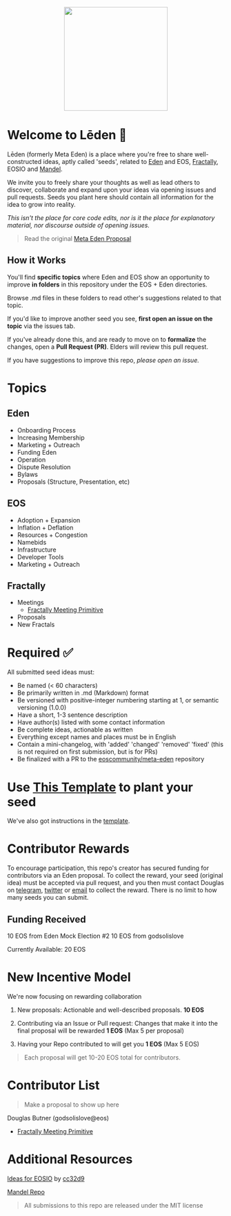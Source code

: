 <p align="center">
  <img width="240" height="auto" src="https://upload.wikimedia.org/wikipedia/commons/8/81/Eos_logo.png">
</p>

# Welcome to Lēden 🌳
Lēden (formerly Meta Eden) is a place where you're free to share well-constructed ideas, aptly called 'seeds', related to [Eden](https://genesis.eden.eoscommunity.org/) and EOS, [Fractally](), EOSIO and [Mandel](https://github.com/eosnetworkfoundation/mandel).  

We invite you to freely share your thoughts as well as lead others to discover, collaborate and expand upon your ideas via opening issues and pull requests. Seeds you plant here should contain all information for the idea to grow into reality.  

*This isn't the place for core code edits, nor is it the place for explanatory material, nor discourse outside of opening issues.*  

> Read the original [Meta Eden Proposal](https://forums.eoscommunity.org/t/smart-start-proposal-by-douglas-butner-of-cxc-world-eden-mock-election-2/4024?u=dougbutner)

## How it Works

You'll find **specific topics** where Eden and EOS show an opportunity to improve **in folders** in this repository under the EOS + Eden directories. 

Browse .md files in these folders to read other's suggestions related to that topic. 

If you'd like to improve another seed you see, **first open an issue on the topic** via the issues tab. 

If you've already done this, and are ready to move on to **formalize** the changes, open a **Pull Request (PR)**. Elders will review this pull request. 

If you have suggestions to improve this repo, *please open an issue.* 


# Topics


## Eden

- Onboarding Process 
- Increasing Membership
- Marketing + Outreach 
- Funding Eden 
- Operation
- Dispute Resolution
- Bylaws
- Proposals (Structure, Presentation, etc)

## EOS 

- Adoption + Expansion 
- Inflation + Deflation
- Resources + Congestion 
- Namebids
- Infrastructure 
- Developer Tools 
- Marketing + Outreach 

## Fractally

- Meetings
  - [Fractally Meeting Primitive](fractally/meetings/meeting-primitives.md)
- Proposals
- New Fractals

# Required ✅

All submitted seed ideas must: 

- Be named (< 60 characters)
- Be primarily written in .md (Markdown) format
- Be versioned with positive-integer numbering starting at 1, or semantic versioning (1.0.0)
- Have a short, 1-3 sentence description 
- Have author(s) listed with some contact information
- Be complete ideas, actionable as written  
- Everything except names and places must be in English
- Contain a mini-changelog, with 'added' 'changed' 'removed' 'fixed' (this is not required on first submission, but is for PRs)
- Be finalized with a PR to the [eoscommunity/meta-eden](https://github.com/eoscommunity/meta-eden) repository 
 
# Use [This Template](Seed%20Template.md) to plant your seed 

We've also got instructions in the [template](Seed%20Template.md).


# Contributor Rewards

To encourage participation, this repo's creator has secured funding for contributors via an Eden proposal. To collect the reward, your seed (original idea) must be accepted via pull request, and you then must contact Douglas on [telegram](https://t.me/godsolislove), [twitter](https://twitter.com/dougbutner) or [email](mailto:dougbutner@gmail.com) to collect the reward. There is no limit to how many seeds you can submit. 

## Funding Received 
10 EOS from Eden Mock Election #2
10 EOS from godsolislove 

Currently Available: 20 EOS

# New Incentive  Model
We're now focusing on rewarding collaboration 

1. New proposals: Actionable and well-described proposals. **10 EOS**

2. Contributing via an Issue or Pull request: Changes that make it into the final proposal will be rewarded **1 EOS** (Max 5 per proposal)

3. Having your Repo contributed to will get you **1 EOS** (Max 5 EOS)

> Each proposal will get 10-20 EOS total for contributors.

# Contributor List
> Make a proposal to show up here

Douglas Butner (godsolislove@eos)
- [Fractally Meeting Primitive](fractally/meetings/meeting-primitives.md)

# Additional Resources 

[Ideas for EOSIO](https://github.com/cc32d9/cc32d9_ideas_for_EOSIO) by [cc32d9](https://github.com/cc32d9/)

[Mandel Repo](https://github.com/eosnetworkfoundation/mandel)


> All submissions to this repo are released under the MIT license  
